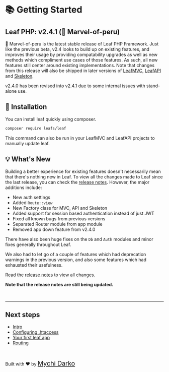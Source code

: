 # 📚 Getting Started

## Leaf PHP: v2.4.1 (🍁 Marvel-of-peru)

🍁 Marvel-of-peru is the latest stable release of Leaf PHP Framework. Just like the previous beta, v2.4 looks to build up on existing features, and improves their usage by providing compatability upgrades as well as new methods which compliment use cases of those features. As such, all new features still center around existing implementations. Note that changes from this release will also be shipped in later versions of [LeafMVC](/), [LeafAPI](/) and [Skeleton](/).

<p class="alert -warning">
  v2.4.0 has been revised into v2.4.1 due to some internal issues with stand-alone use.
</p>

## 📁 Installation

You can install leaf quickly using composer.

```bash
composer require leafs/leaf
```

This command can also be run in your LeafMVC and LeafAPI projects to manually update leaf.

## 💡 What's New

Building a better experience for existing features doesn't necessarily mean that there's nothing new in Leaf. To view all the changes made to Leaf since the last release, you can check the [release notes](https://github.com/leafsphp/leaf/releases/tag/v2.4.1). However, the major additions include:

- New auth settings
- Added `Route::view`
- New Factory class for MVC, API and Skeleton
- Added support for session based authentication instead of just JWT
- Fixed all known bugs from previous versions
- Separated Router module from app module
- Removed app down feature from v2.4.0

There have also been huge fixes on the `Db` and `Auth` modules and minor fixes generally throughout Leaf.

We also had to let go of a couple of features which had deprecation warnings in the previous version, and also some features which had exhausted their usefulness.

Read the [release notes](https://github.com/leafsphp/leaf/releases/tag/v2.4.1) to view all changes.

**Note that the release notes are still being updated.**

<br>
<hr>

## Next steps

- [Intro](leaf/v/2.4/intro/)
- [Configuring .htaccess](leaf/v/2.4/intro/htaccess)
- [Your first leaf app](leaf/v/2.4/intro/first)
- [Routing](leaf/v/2.4/routing/)

<br>

Built with ❤ by <a href="https://mychi.netlify.app" style="font-size: 20px; color: #111;" target="_blank">Mychi Darko</a>
